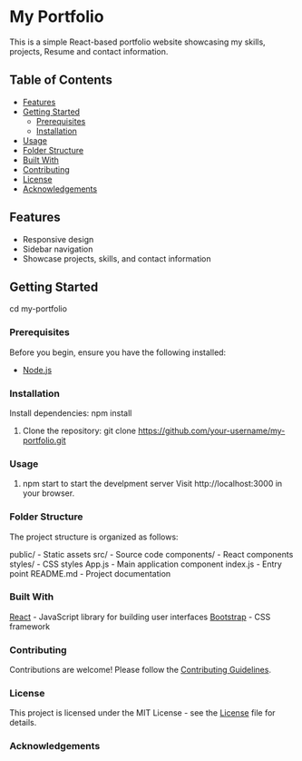 # My Portfolio

This is a simple React-based portfolio website showcasing my skills, projects, Resume and contact information.

## Table of Contents

- [Features](#features)
- [Getting Started](#getting-started)
  - [Prerequisites](#prerequisites)
  - [Installation](#installation)
- [Usage](#usage)
- [Folder Structure](#folder-structure)
- [Built With](#built-with)
- [Contributing](#contributing)
- [License](#license)
- [Acknowledgements](#acknowledgements)

## Features

- Responsive design
- Sidebar navigation
- Showcase projects, skills, and contact information

## Getting Started
cd my-portfolio

### Prerequisites

Before you begin, ensure you have the following installed:

- [Node.js](https://nodejs.org/)

### Installation
Install dependencies: npm install

1. Clone the repository:
   git clone https://github.com/your-username/my-portfolio.git

### Usage
1. npm start to start the develpment server
   Visit http://localhost:3000 in your browser.

### Folder Structure

The project structure is organized as follows:

public/ - Static assets
src/ - Source code
components/ - React components
styles/ - CSS styles
App.js - Main application component
index.js - Entry point
README.md - Project documentation


### Built With

[React](https://react.dev/) - JavaScript library for building user interfaces
[Bootstrap](https://getbootstrap.com/) - CSS framework


### Contributing
Contributions are welcome! Please follow the [Contributing Guidelines](http://CONTRIBUTING.md).

### License
This project is licensed under the MIT License - see the [License](LICENSE.md) file for details.

### Acknowledgements
